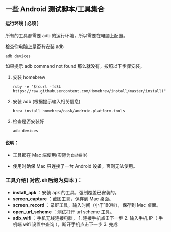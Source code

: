 
## 一些 Android 测试脚本/工具集合


#### 运行环境 ( 必须 )

所有的工具都需要 adb 的运行环境，所以需要在电脑上配置。

检查你电脑上是否有安装 adb

```
adb devices
```
如果提示 adb command not found 那么就没有，按照以下步骤安装。

1. 安装 homebrew

   ```
   ruby -e "$(curl -fsSL https://raw.githubusercontent.com/Homebrew/install/master/install)"
   ```

2. 安装 adb (根据提示输入相关信息)

   ```
   brew install homebrew/cask/android-platform-tools
   ```

3. 检查是否安装好

   ```
   adb devices
   ```

#### 说明：
* 工具都在 Mac 端使用(实际为`自动操作`)

* 使用时确保 Mac 只连接了一台 Android 设备，否则无法使用。


### 工具介绍( 对应.sh后缀为脚本 )：
* **install_apk** ：安装 apk 的工具，强制覆盖已安装的。
* **screen_capture** ：截图工具，保存到 Mac 桌面。
* **screen_record** ：录屏工具，输入时间（小于180秒），保存到 Mac 桌面。
* **open_url_scheme** ：测试打开 url scheme 工具。
* **adb_wifi** ：手机无线连接电脑，
        1. 连接手机点击下一步
        2. 输入手机 IP（ 手机端 wifi 设置中查询 ），断开手机点击下一步
        3. 完成